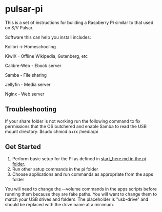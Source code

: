 # pulsar-pi
This is a set of instructions for building a Raspberry Pi similar to that used on S/V Pulsar.

Software this can help you install includes:

Kolibri -> Homeschooling

KiwiX - Offline Wikipedia, Gutenberg, etc

Calibre-Web - Ebook server

Samba - File sharing

Jellyfin - Media server

Nginx - Web server

## Troubleshooting
If your share folder is not working run the following command to fix permissions that the OS butchered and enable Samba to read the USB mount directory:
    $sudo chmod a+rx /media/pi

## Get Started
1. Perform basic setup for the Pi as defined in [start_here.md in the pi folder](./pi/start_here.md).
2. Run other setup commands in the pi folder
3. Choose applications and run commands as appropriate from the apps folder

You will need to change the --volume commands in the apps scripts before running them because they are fake paths. You will want to change them to match your USB drives and folders. The placeholder is "usb-drive" and should be replaced with the drive name at a minimum.
